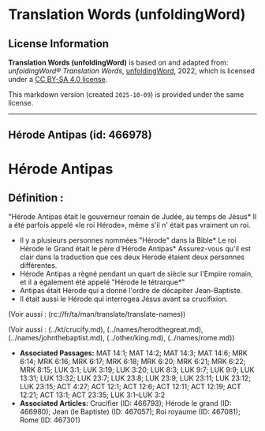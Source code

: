 # Translation Words (unfoldingWord)

## License Information

**Translation Words (unfoldingWord)** is based on and adapted from: _unfoldingWord® Translation Words_, [unfoldingWord](https://unfoldingword.org/utw), 2022, which is licensed under a [CC BY-SA 4.0 license](https://creativecommons.org/licenses/by-sa/4.0/legalcode.en).

This markdown version (created `2025-10-09`) is provided under the same license.



--------------------------------

## Hérode Antipas (id: 466978)

Hérode Antipas
==============

Définition :
------------

"Hérode Antipas était le gouverneur romain de Judée, au temps de Jésus\* Il a été parfois appelé «le roi Hérode», même s'il n' était pas vraiment un roi.

* Il y a plusieurs personnes nommées "Hérode" dans la Bible\* Le roi Hérode le Grand était le père d'Hérode Antipas\* Assurez\-vous qu'il est clair dans la traduction que ces deux Herode étaient deux personnes différentes.
* Hérode Antipas a règné pendant un quart de siècle sur l'Empire romain, et il a également été appelé "Hérode le tétrarque\*"
* Antipas était Hérode qui a donné l'ordre de décapiter Jean\-Baptiste.
* Il était aussi le Hérode qui interrogea Jésus avant sa crucifixion.

(Voir aussi : (rc://fr/ta/man/translate/translate\-names))

(Voir aussi : (../kt/crucify.md), (../names/herodthegreat.md), (../names/johnthebaptist.md), (../other/king.md), (../names/rome.md))

* **Associated Passages:** MAT 14:1; MAT 14:2; MAT 14:3; MAT 14:6; MRK 6:14; MRK 6:16; MRK 6:17; MRK 6:18; MRK 6:20; MRK 6:21; MRK 6:22; MRK 8:15; LUK 3:1; LUK 3:19; LUK 3:20; LUK 8:3; LUK 9:7; LUK 9:9; LUK 13:31; LUK 13:32; LUK 23:7; LUK 23:8; LUK 23:9; LUK 23:11; LUK 23:12; LUK 23:15; ACT 4:27; ACT 12:1; ACT 12:6; ACT 12:11; ACT 12:19; ACT 12:21; ACT 13:1; ACT 23:35; LUK 3:1–LUK 3:2
* **Associated Articles:** Crucifier (ID: 466793); Hérode le grand (ID: 466980); Jean (le Baptiste) (ID: 467057); Roi royaume (ID: 467081); Rome (ID: 467301)

